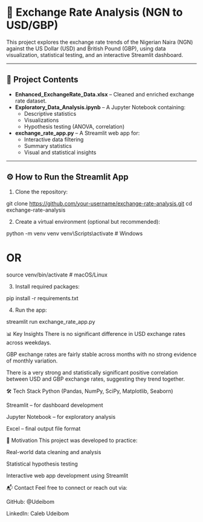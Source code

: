 # 💱 Exchange Rate Analysis (NGN to USD/GBP)

This project explores the exchange rate trends of the Nigerian Naira (NGN) against the US Dollar (USD) and British Pound (GBP), using data visualization, statistical testing, and an interactive Streamlit dashboard.

---

## 📁 Project Contents

- **Enhanced_ExchangeRate_Data.xlsx** – Cleaned and enriched exchange rate dataset.
- **Exploratory_Data_Analysis.ipynb** – A Jupyter Notebook containing:
  - Descriptive statistics
  - Visualizations
  - Hypothesis testing (ANOVA, correlation)
- **exchange_rate_app.py** – A Streamlit web app for:
  - Interactive data filtering
  - Summary statistics
  - Visual and statistical insights

---

## ⚙️ How to Run the Streamlit App

1. Clone the repository:


git clone https://github.com/your-username/exchange-rate-analysis.git
cd exchange-rate-analysis

2. Create a virtual environment (optional but recommended):


python -m venv venv
venv\Scripts\activate  # Windows
# OR
source venv/bin/activate  # macOS/Linux

3. Install required packages:


pip install -r requirements.txt

4. Run the app:


streamlit run exchange_rate_app.py

📊 Key Insights
There is no significant difference in USD exchange rates across weekdays.

GBP exchange rates are fairly stable across months with no strong evidence of monthly variation.

There is a very strong and statistically significant positive correlation between USD and GBP exchange rates, suggesting they trend together.

🛠 Tech Stack
Python (Pandas, NumPy, SciPy, Matplotlib, Seaborn)

Streamlit – for dashboard development

Jupyter Notebook – for exploratory analysis

Excel – final output file format

📌 Motivation
This project was developed to practice:

Real-world data cleaning and analysis

Statistical hypothesis testing

Interactive web app development using Streamlit

📬 Contact
Feel free to connect or reach out via:

GitHub: @Udeibom

LinkedIn: Caleb Udeibom
